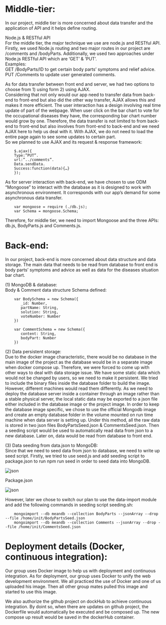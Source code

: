 # Middle-tier:

In our project, middle tier is more concerned about data transfer and the application of API and it helps define routing. 

Node.js & RESTful API  
For the middle tier, the major technique we use are node.js and RESTful API. 
Firstly, we used Node.js routing and two major routes in our project are /comments and /bodyParts. 
Additionally, we used two approaches under Node.js RESTful API which are ‘GET’ & ‘PUT’.  
Examples:  
GET /BodyParts/ID to get certain body parts’ symptoms and relief advice.  
PUT /Comments to update user generated comments. 

As for data transfer between front end and server, we had two options to choose from 1) using form 2) using AJAX.  
Considering that not only would our app need to transfer data from back-end to front-end but also did the other way transfer, AJAX allows this and makes it more efficient. The user interaction has a design involving real time update of part of the webpage. When user click on the bar chart to vote for the occupational diseases they have, the corresponding bar chart number would grow by one. Therefore, the data transfer is not limited to from back-end to front-end but also involves from front-end to back-end and we need AJAX here to help us deal with it. With AJAX, we do not need to load the entire page again to see some updates to certain part.  
So we planned to use AJAX and its request & response framework: 

        $.ajax({
        Type:”PUT”.
        url:”../comments”.
        Data.sendData.
        Success:function(data){…}
        });

As for server interaction with back-end, we have chosen to use ODM “Mongoose” to interact with the database as it is designed to work with asynchronous environment. It corresponds with our app’s demand for some asynchronous data transfer. 

        var mongoose = require (./db.js);
        var Schema = mongoose.Schema;
    
Therefore, for middle tier, we need to import Mongoose and the three APIs: db.js, BodyParts.js and Comments.js. 



# Back-end:

In our project, back-end is more concerned about data structure and data storage. The main data that needs to be read from database to front end is body parts’ symptoms and advice as well as data for the diseases situation bar chart. 

(1)	MongoDB & database:  
Body & Comment data structure Schema defined:  
        
        var BodySchema = new Schema({
           _id: Number,
           partName: String,
           solution: String,
           voteNumber: Number
        })

        var CommentSchema = new Schema({
           content: String,
           bodyPart: Number
        })

(2)	Data persistent storage:  
Due to the docker image characteristic, there would be no database in the main image of the project as the database would be in a separate image when docker compose up. Therefore, we were forced to come up with other ways to deal with data storage issue. We have some static data which would not be changed by users, so we need to make it persistent. We tried to include the binary files inside the database folder to build the image. However, different machines would read them differently. As we need to deploy the database server inside a container through an image rather than a stable physical server, the local static data may be exported to a json file either included in the database image or the project image. In order to keep the database image specific, we chose to use the official Mongodb image and create an empty database folder in the volume mounted on run time machine when data server is setting up. Under this method, all the raw data is stored in two json files BodyPartsSeed.json & CommentsSeed.json. Then a seeding script would be used to automatically read data from json to a new database. Later on, data would be read from database to front end.  

(3)	Data seeding from data.json to MongoDB:  
Since that we need to seed data from json to database, we need to write up seed script. 
Firstly, we tried to use seed.js and add seeding script to package.json to run npm run seed in order to seed data into MongoDB. 
 
![json](https://i.imgur.com/mMiSV3u.pngstyle=centerme)

Package.json
 
![json](https://i.imgur.com/TQvErLt.pngstyle=centerme)

However, later we chose to switch our plan to use the data-import module and add the following commands in seeding script seeding.sh:  

        mongoimport --db meandb --collection BodyParts --jsonArray --drop --file /home/init/BodyPartsSeed.json
        mongoimport --db meandb --collection Comments --jsonArray --drop --file /home/init/CommentsSeed.json
      
# Deployment details (Docker, continuous integration):
Our group uses Docker image to help us with deployment and continuous integration. As for deployment, our group uses Docker to unify the web development environment. We all practiced the use of Docker and one of us uploaded his image. Then all other group mates pulled this image and started to use this image.

We also authorize the github project on dockHub to achieve continuous integration. By doint so, when there are updates on github project, the Dockerfile would automatically be executed and be composed up. The new compose up result would be saved in the dockerHub container. 
